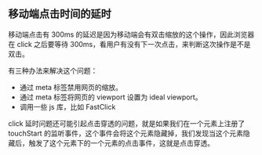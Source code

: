## 移动端点击时间的延时

移动端点击有 300ms 的延迟是因为移动端会有双击缩放的这个操作，因此浏览器在 click 之后要等待 300ms，看用户有没有下一次点击，来判断这次操作是不是双击。

有三种办法来解决这个问题：

- 通过 meta 标签禁用网页的缩放。
- 通过 meta 标签将网页的 viewport 设置为 ideal viewport。
- 调用一些 js 库，比如 FastClick

click 延时问题还可能引起点击穿透的问题，就是如果我们在一个元素上注册了 touchStart 的监听事件，这个事件会将这个元素隐藏掉，我们发现当这个元素隐藏后，触发了这个元素下的一个元素的点击事件，这就是点击穿透。

